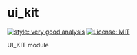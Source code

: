 # ui_kit

[![style: very good analysis][very_good_analysis_badge]][very_good_analysis_link]
[![License: MIT][license_badge]][license_link]

UI_KIT module

[license_badge]: https://img.shields.io/badge/license-MIT-blue.svg
[license_link]: https://opensource.org/licenses/MIT
[very_good_analysis_badge]: https://img.shields.io/badge/style-very_good_analysis-B22C89.svg
[very_good_analysis_link]: https://pub.dev/packages/very_good_analysis